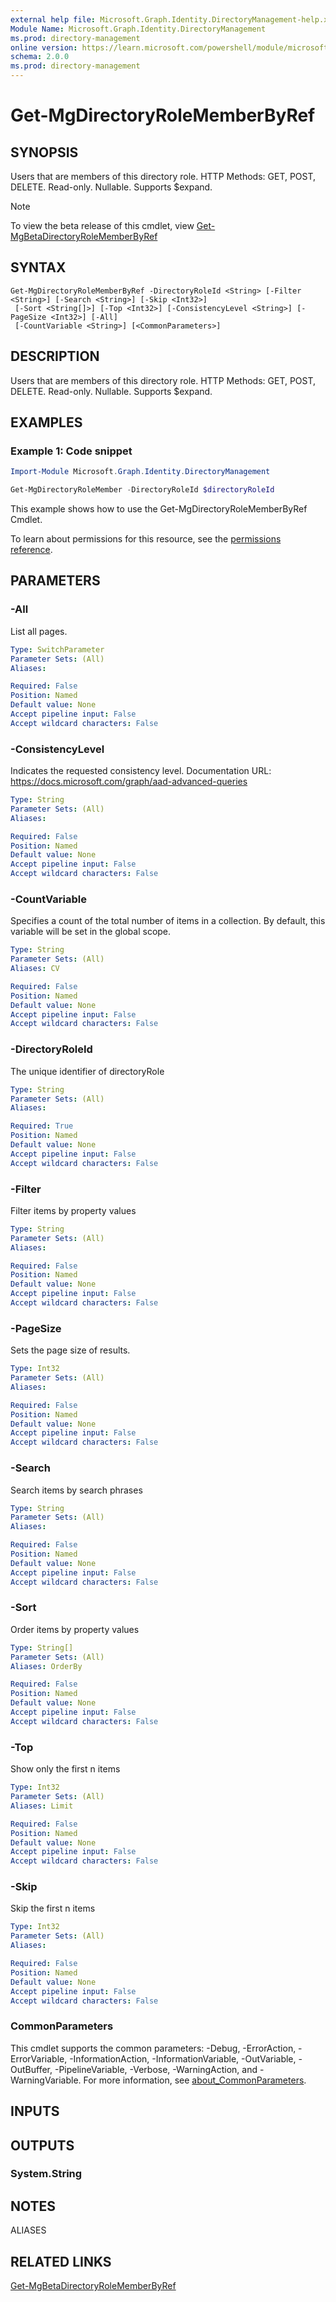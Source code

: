 ```yaml
---
external help file: Microsoft.Graph.Identity.DirectoryManagement-help.xml
Module Name: Microsoft.Graph.Identity.DirectoryManagement
ms.prod: directory-management
online version: https://learn.microsoft.com/powershell/module/microsoft.graph.identity.directorymanagement/get-mgdirectoryrolememberbyref
schema: 2.0.0
ms.prod: directory-management
---
```


# Get-MgDirectoryRoleMemberByRef

## SYNOPSIS
Users that are members of this directory role.
HTTP Methods: GET, POST, DELETE.
Read-only.
Nullable.
Supports $expand.

> [!NOTE]
> To view the beta release of this cmdlet, view [Get-MgBetaDirectoryRoleMemberByRef](/powershell/module/Microsoft.Graph.Beta.Identity.DirectoryManagement/Get-MgBetaDirectoryRoleMemberByRef?view=graph-powershell-beta)

## SYNTAX

```
Get-MgDirectoryRoleMemberByRef -DirectoryRoleId <String> [-Filter <String>] [-Search <String>] [-Skip <Int32>]
 [-Sort <String[]>] [-Top <Int32>] [-ConsistencyLevel <String>] [-PageSize <Int32>] [-All]
 [-CountVariable <String>] [<CommonParameters>]
```

## DESCRIPTION
Users that are members of this directory role.
HTTP Methods: GET, POST, DELETE.
Read-only.
Nullable.
Supports $expand.

## EXAMPLES

### Example 1: Code snippet

```powershell
Import-Module Microsoft.Graph.Identity.DirectoryManagement

Get-MgDirectoryRoleMember -DirectoryRoleId $directoryRoleId
```

This example shows how to use the Get-MgDirectoryRoleMemberByRef Cmdlet.

To learn about permissions for this resource, see the [permissions reference](/graph/permissions-reference).

## PARAMETERS

### -All
List all pages.

```yaml
Type: SwitchParameter
Parameter Sets: (All)
Aliases:

Required: False
Position: Named
Default value: None
Accept pipeline input: False
Accept wildcard characters: False
```

### -ConsistencyLevel
Indicates the requested consistency level.
Documentation URL: https://docs.microsoft.com/graph/aad-advanced-queries

```yaml
Type: String
Parameter Sets: (All)
Aliases:

Required: False
Position: Named
Default value: None
Accept pipeline input: False
Accept wildcard characters: False
```

### -CountVariable
Specifies a count of the total number of items in a collection.
By default, this variable will be set in the global scope.

```yaml
Type: String
Parameter Sets: (All)
Aliases: CV

Required: False
Position: Named
Default value: None
Accept pipeline input: False
Accept wildcard characters: False
```

### -DirectoryRoleId
The unique identifier of directoryRole

```yaml
Type: String
Parameter Sets: (All)
Aliases:

Required: True
Position: Named
Default value: None
Accept pipeline input: False
Accept wildcard characters: False
```

### -Filter
Filter items by property values

```yaml
Type: String
Parameter Sets: (All)
Aliases:

Required: False
Position: Named
Default value: None
Accept pipeline input: False
Accept wildcard characters: False
```

### -PageSize
Sets the page size of results.

```yaml
Type: Int32
Parameter Sets: (All)
Aliases:

Required: False
Position: Named
Default value: None
Accept pipeline input: False
Accept wildcard characters: False
```

### -Search
Search items by search phrases

```yaml
Type: String
Parameter Sets: (All)
Aliases:

Required: False
Position: Named
Default value: None
Accept pipeline input: False
Accept wildcard characters: False
```

### -Sort
Order items by property values

```yaml
Type: String[]
Parameter Sets: (All)
Aliases: OrderBy

Required: False
Position: Named
Default value: None
Accept pipeline input: False
Accept wildcard characters: False
```

### -Top
Show only the first n items

```yaml
Type: Int32
Parameter Sets: (All)
Aliases: Limit

Required: False
Position: Named
Default value: None
Accept pipeline input: False
Accept wildcard characters: False
```

### -Skip
Skip the first n items

```yaml
Type: Int32
Parameter Sets: (All)
Aliases:

Required: False
Position: Named
Default value: None
Accept pipeline input: False
Accept wildcard characters: False
```

### CommonParameters
This cmdlet supports the common parameters: -Debug, -ErrorAction, -ErrorVariable, -InformationAction, -InformationVariable, -OutVariable, -OutBuffer, -PipelineVariable, -Verbose, -WarningAction, and -WarningVariable. For more information, see [about_CommonParameters](http://go.microsoft.com/fwlink/?LinkID=113216).

## INPUTS

## OUTPUTS

### System.String
## NOTES

ALIASES

## RELATED LINKS

[Get-MgBetaDirectoryRoleMemberByRef](/powershell/module/Microsoft.Graph.Beta.Identity.DirectoryManagement/Get-MgBetaDirectoryRoleMemberByRef?view=graph-powershell-beta)
